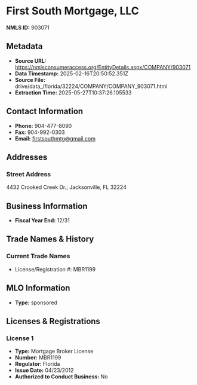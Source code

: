 # First South Mortgage, LLC

**NMLS ID:** 903071

## Metadata
- **Source URL:** https://nmlsconsumeraccess.org/EntityDetails.aspx/COMPANY/903071
- **Data Timestamp:** 2025-02-16T20:50:52.351Z
- **Source File:** drive/data_/florida/32224/COMPANY/COMPANY_903071.html
- **Extraction Time:** 2025-05-27T10:37:26.105533

## Contact Information
- **Phone:** 904-477-8090
- **Fax:** 904-992-0303
- **Email:** firstsouthmtg@gmail.com

## Addresses
### Street Address
4432 Crooked Creek Dr.; Jacksonville, FL 32224

## Business Information
- **Fiscal Year End:** 12/31

## Trade Names & History
### Current Trade Names
- License/Registration #: MBR1199

## MLO Information
- **Type:** sponsored

## Licenses & Registrations

### License 1
- **Type:** Mortgage Broker License
- **Number:** MBR1199
- **Regulator:** Florida
- **Issue Date:** 04/23/2012
- **Authorized to Conduct Business:** No
